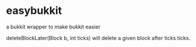 easybukkit
==========

a bukkit wrapper to make bukkit easier

deleteBlockLater(Block b, int ticks) will delete a given block after ticks ticks.
